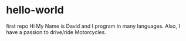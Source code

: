 # hello-world
first repo
Hi My Name is David and I program in many languages.
Also, I have a passion to drive/ride Motorcycles.
